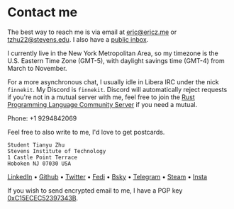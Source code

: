 # Contact me

The best way to reach me is via email at [eric@ericz.me](mailto:eric@ericz.me)
or [tzhu22@stevens.edu](mailto:tzhu22@stevens.edu). I also have a [public
inbox](https://lists.sr.ht/~finnekit/public-inbox).

I currently live in the New York Metropolitan Area, so my timezone is the U.S.
Eastern Time Zone (GMT-5), with daylight savings time (GMT-4) from March to
November.

For a more asynchronous chat, I usually idle in Libera IRC under the nick
`finnekit`. My Discord is `finnekit`. Discord will automatically
reject requests if you're not in a mutual server with me, feel free to join the
[Rust Programming Language Community
Server](https://discord.gg/rust-lang-community) if you need a mutual.

Phone: +1 9294842069

Feel free to also write to me, I'd love to get postcards.

```
Student Tianyu Zhu
Stevens Institute of Technology
1 Castle Point Terrace
Hoboken NJ 07030 USA
```

[LinkedIn](https://www.linkedin.com/in/tianyu-zhu-577356250) •
[Github](https://github.com/ericzty) •
[Twitter](https://twitter.com/ericzty) •
[Fedi](https://uwu.social/@eric) •
[Bsky](https://bsky.app/ericzty) •
[Telegram](https://t.me/finnekit) •
[Steam](https://steamcommunity.com/id/finnekit) •
[Insta](https://www.instagram.com/eric.zty/)

If you wish to send encrypted email to me, I have a PGP key
[0xC15ECEC52397343B](/publickey.asc).
